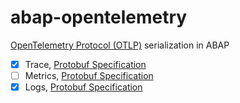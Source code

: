 # abap-opentelemetry

[OpenTelemetry Protocol (OTLP)](https://github.com/open-telemetry/opentelemetry-specification/blob/main/specification/protocol/otlp.md) serialization in ABAP

- [X] Trace, [Protobuf Specification](https://github.com/open-telemetry/opentelemetry-proto/blob/main/opentelemetry/proto/trace/v1/trace.proto)
- [ ] Metrics, [Protobuf Specification](https://github.com/open-telemetry/opentelemetry-proto/blob/main/opentelemetry/proto/metrics/v1/metrics.proto)
- [X] Logs, [Protobuf Specification](https://github.com/open-telemetry/opentelemetry-proto/blob/main/opentelemetry/proto/logs/v1/logs.proto)
